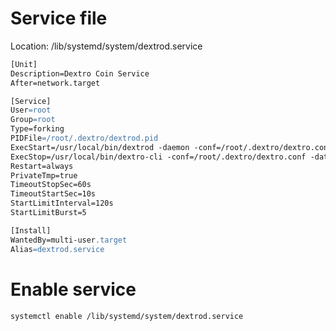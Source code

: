 
# Service file

Location: /lib/systemd/system/dextrod.service

```apache
[Unit]
Description=Dextro Coin Service
After=network.target

[Service]
User=root
Group=root
Type=forking
PIDFile=/root/.dextro/dextrod.pid
ExecStart=/usr/local/bin/dextrod -daemon -conf=/root/.dextro/dextro.conf -datadir=/root/.dextro
ExecStop=/usr/local/bin/dextro-cli -conf=/root/.dextro/dextro.conf -datadir=/root/.dextro stop
Restart=always
PrivateTmp=true
TimeoutStopSec=60s
TimeoutStartSec=10s
StartLimitInterval=120s
StartLimitBurst=5

[Install]
WantedBy=multi-user.target
Alias=dextrod.service
```

# Enable service
```bash
systemctl enable /lib/systemd/system/dextrod.service
```